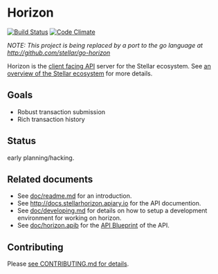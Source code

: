 # Horizon

[![Build Status](https://travis-ci.org/stellar/horizon.svg)](https://travis-ci.org/stellar/horizon)
[![Code Climate](https://codeclimate.com/github/stellar/horizon/badges/gpa.svg)](https://codeclimate.com/github/stellar/horizon)

*NOTE: This project is being replaced by a port to the go language at http://github.com/stellar/go-horizon*


Horizon is the [client facing API](http://docs.stellarhorizon.apiary.io) server for the Stellar ecosystem.  See [an overview of the Stellar ecosystem](https://www.stellar.org/galaxy/getting-started/) for more details.

## Goals

- Robust transaction submission
- Rich transaction history

## Status

early planning/hacking.

## Related documents

- See [doc/readme.md](doc/readme.md) for an introduction.
- See http://docs.stellarhorizon.apiary.io for the API documention.
- See [doc/developing.md](doc/developing.md) for details on how to setup a development environment for working on horizon.
- See [doc/horizon.apib](doc/horizon.apib) for the [API Blueprint](https://apiblueprint.org/) of the API.

## Contributing

Please [see CONTRIBUTING.md for details](CONTRIBUTING.md).
